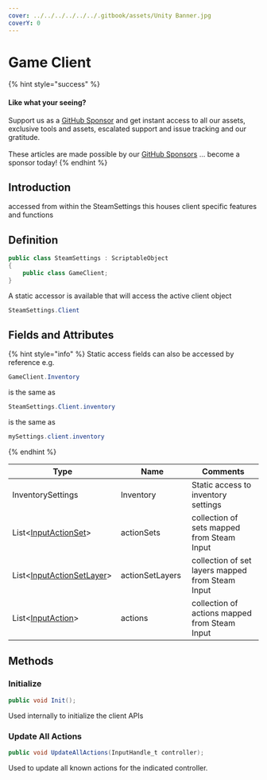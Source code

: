 ```yaml
---
cover: ../../../../../../.gitbook/assets/Unity Banner.jpg
coverY: 0
---
```


# Game Client

{% hint style="success" %}
#### Like what your seeing?

Support us as a [GitHub Sponsor](../../../../../../become-a-sponsor/) and get instant access to all our assets, exclusive tools and assets, escalated support and issue tracking and our gratitude.\
\
These articles are made possible by our [GitHub Sponsors](../../../../../../become-a-sponsor/) ... become a sponsor today!
{% endhint %}

## Introduction

accessed from within the SteamSettings this houses client specific features and functions

## Definition

```csharp
public class SteamSettings : ScriptableObject
{
    public class GameClient;
}
```

A static accessor is available that will access the active client object

```csharp
SteamSettings.Client
```

## Fields and Attributes

{% hint style="info" %}
Static access fields can also be accessed by reference e.g.

```csharp
GameClient.Inventory
```

is the same as

```csharp
SteamSettings.Client.inventory
```

is the same as

```csharp
mySettings.client.inventory
```
{% endhint %}

<table><thead><tr><th width="210.30334048495172">Type</th><th width="150">Name</th><th width="304.9982296920071">Comments</th></tr></thead><tbody><tr><td>InventorySettings</td><td>Inventory</td><td>Static access to inventory settings</td></tr><tr><td>List&#x3C;<a href="../../input-action-set.md">InputActionSet</a>></td><td>actionSets</td><td>collection of sets mapped from Steam Input</td></tr><tr><td>List&#x3C;<a href="../../input-action-set-layer.md">InputActionSetLayer</a>></td><td>actionSetLayers</td><td>collection of set layers mapped from Steam Input</td></tr><tr><td>List&#x3C;<a href="../../input-action.md">InputAction</a>></td><td>actions</td><td>collection of actions mapped from Steam Input</td></tr></tbody></table>

## Methods

### Initialize

```csharp
public void Init();
```

Used internally to initialize the client APIs

### Update All Actions

```csharp
public void UpdateAllActions(InputHandle_t controller);
```

Used to update all known actions for the indicated controller.
